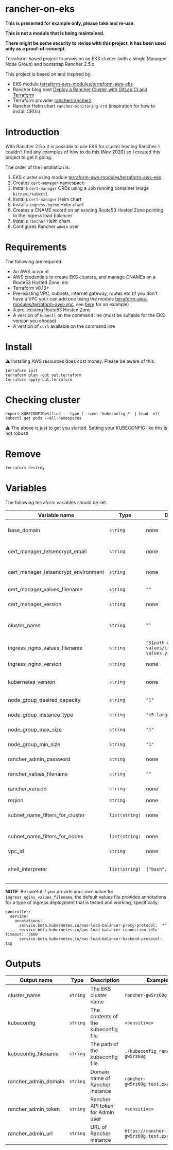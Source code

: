 # rancher-on-eks

**This is presented for example only, please take and re-use.**

**This is not a module that is being maintained.**

**There might be some security to revise with this project, it has been used only as a proof-of-concept.**

Terraform-based project to provision an EKS cluster (with a single Managed Node Group) and bootstrap Rancher 2.5.x

This project is based on and inspired by:
* EKS module [terraform-aws-modules/terraform-aws-eks](https://github.com/terraform-aws-modules/terraform-aws-eks)
* Rancher blog post [Deploy a Rancher Cluster with GitLab CI and Terraform](https://rancher.com/blog/2020/deploy-with-gitlab-ci)
* Terraform provider [rancher/rancher2](https://registry.terraform.io/providers/rancher/rancher2/latest/docs)
* Rancher Helm chart `rancher-monitoring-crd` (inspiration for how to install CRDs)

# Introduction
With Rancher 2.5.x it is possible to use EKS for cluster hosting Rancher. I couldn't find any examples of how to do this (Nov 2020) so I created this project to get it going.

The order of the installation is:
1. EKS cluster using module [terraform-aws-modules/terraform-aws-eks](https://github.com/terraform-aws-modules/terraform-aws-eks)
1. Creates `cert-manager` namespace
1. Installs `cert-manager` CRDs using a Job running container image `bitnami/kubectl`
1. Installs `cert-manager` Helm chart
1. Installs `ingress-nginx` Helm chart
1. Creates a CNAME record on an existing Route53 Hosted Zone pointing to the ingress load balancer
1. Installs `rancher` Helm chart
1. Configures Rancher `admin` user

# Requirements
The following are required:
* An AWS account
* AWS credentials to create EKS clusters, and manage CNAMEs on a Route53 Hosted Zone, etc
* Terraform v0.13+
* Pre-existing VPC, subnets, internet gateway, routes etc (if you don't have a VPC your can add one using the module [terraform-aws-modules/terraform-aws-vpc](https://github.com/terraform-aws-modules/terraform-aws-vpc), see [here](https://github.com/terraform-aws-modules/terraform-aws-eks/blob/master/examples/basic/main.tf) for an example)
* A pre-existing Route53 Hosted Zone 
* A version of `kubectl` on the command line (must be suitable for the EKS version you choose)
* A version of `curl` available on the command line

# Install

:warning: Installing AWS resources does cost money. Please be aware of this.

```
terraform init
terraform plan -out out.terraform
terraform apply out.terraform
```

# Checking cluster

```
export KUBECONFIG=$(find . -type f -name 'kubeconfig_*' | head -n1)
kubectl get pods --all-namespaces
```

:warning: The above is just to get you started. Setting your KUBECONFIG like this is not robust!

# Remove

```
terraform destroy
```

# Variables
The following terraform variables should be set.

Variable name | Type | Default | Description | Example
--- | --- | --- | --- | ---
base_domain | `string` | none | The domain of the existing Route53 Hosted Zone to use | `"test.example.com"`
cert_manager_letsencrypt_email | `string` | none | Let's Encrypt email address for expiration notices | `"you@example.com"`
cert_manager_letsencrypt_environment | `string` | none | Let's Encrypt environment type, must be `"staging"` or `"production"` | `"production"`
cert_manager_values_filename | `string` | `""` | YAML file for values for `cert-manager` Helm chart | `"values.yaml"`
cert_manager_version | `string` | none | `cert-manager` Helm chart version to use | `"v1.1.0"`
cluster_name | `string` | "" | The EKS cluster name. Name is auto generated as 'rancher-rAnDomChARs' if empty | `"rancher-dev"`
ingress_nginx_values_filename | `string` | `"${path.module}/helm-values/ingress-nginx-values.yaml"` | YAML file for values for `ingress-nginx` Helm chart | `"values.yaml"`
ingress_nginx_version | `string` | none | `ingress-nginx` Helm chart version to use | `"3.12.0"`
kubernetes_version | `string` | none | The Kubernetes version to choose, must be available for EKS | `"1.18"`
node_group_desired_capacity | `string` | `"1"` | Desired number of nodes (integer as string) | `"1"`
node_group_instance_type | `string` | `"m5.large"` | Instance type for node group | `"m5.large"`
node_group_max_size | `string` | `"1"` | Maximum number of nodes (integer as string) | `"1"`
node_group_min_size | `string` | `"1"` | Minimum number of nodes (integer as string) | `"1"`
rancher_admin_password | `string` | none | Admin password to add to Rancher | something complex!
rancher_values_filename | `string` | `""` | YAML file for values for `rancher` Helm chart | `"values.yaml"`
rancher_version | `string` | none | `rancher` Helm chart version to use | `"2.5.2"`
region | `string` | none | AWS region to use | `"ap-southeast-2"`
subnet_name_filters_for_cluster | `list(string)` | none | Used to filter the subnet names to find the subnets for the EKS cluster | `["*.public.*", "*.private.*"]`
subnet_name_filters_for_nodes | `list(string)` | none | Used to filter the subnet names to find the subnets for the nodes | `["*.private.*"]`
vpc_id | `string` | none | VPC ID | `"vpc-123456"`
shell_interpreter | `list(string)` | `["bash", "-c"]` | Shell command for CLI commands. eg. [wait_for_cluster_interpreter](https://github.com/terraform-aws-modules/terraform-aws-eks/#inputs) for more information | `["bash", "-c"]`

**NOTE**: Be careful if you provide your own value for `ingress_nginx_values_filename`, the default values file provides annotations for a type of ingress deployment that is tested and working, specifically:
```
controller:
  service:
    annotations:
      service.beta.kubernetes.io/aws-load-balancer-proxy-protocol: '*'
      service.beta.kubernetes.io/aws-load-balancer-connection-idle-timeout: '3600'
      service.beta.kubernetes.io/aws-load-balancer-backend-protocol: tcp
```

# Outputs

Output name | Type | Description | Example
--- | --- | --- | ---
cluster_name | `string` | The EKS cluster name | `rancher-gw5rz60g`
kubeconfig | `string` | The contents of the kubeconfig file | `<sensitive>`
kubeconfig_filename | `string` | The path of the kubeconfig file | `./kubeconfig_rancher-gw5rz60g`
rancher_admin_domain | `string` | Domain name of Rancher instance | `rancher-gw5rz60g.test.example.com`
rancher_admin_token | `string` | Rancher API token for Admin user | `<sensitive>`
rancher_admin_url | `string` | URL of Rancher instance | `https://rancher-gw5rz60g.test.example.com`
